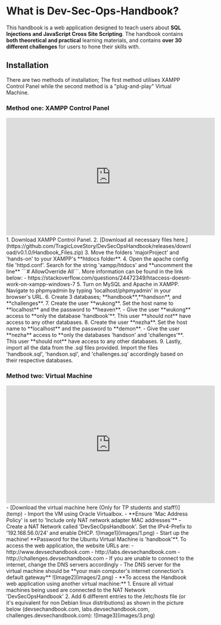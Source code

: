 # What is Dev-Sec-Ops-Handbook?
This handbook is a web application designed to teach users about **SQL Injections and JavaScript Cross Site Scripting**. The handbook contains **both theoretical and practical** learning materials, and contains **over 30 different challenges** for users to hone their skills with.

## Installation
There are two methods of installation; The first method utilises XAMPP Control Panel while the second method is a "plug-and-play" Virtual Machine.

### Method one: XAMPP Control Panel
<iframe width="560" height="315" src="https://www.youtube.com/embed/-pdpMZr-t9s" title="YouTube video player" frameborder="0" allow="accelerometer; autoplay; clipboard-write; encrypted-media; gyroscope; picture-in-picture; web-share" allowfullscreen></iframe>
1. Download XAMPP Control Panel.
2. [Download all necessary files here.](https://github.com/TragicLoveStory/DevSecOpsHandbook/releases/download/v0.1.0/Handbook_Files.zip)
3. Move the folders 'majorProject' and 'hands-on' to your XAMPP's **htdocs folder**.
4. Open the apache config file 'httpd.conf'. Search for the string 'xampp/htdocs' and **uncomment the line** ```# AllowOverride All```. More information can be found in the link below:
	- https://stackoverflow.com/questions/24472349/htaccess-doesnt-work-on-xampp-windows-7
5. Turn on MySQL and Apache in XAMPP. Navigate to phpmyadmin by typing 'localhost/phpmyadmin' in your browser's URL.
6. Create 3 databases; **handbook**,**handson**, and **challenges**.
7. Create the user **wukong**. Set the host name to **localhost** and the password to **heaven**.
	- Give the user **wukong** access to **only the database 'handbook'**. This user **should not** have access to any other databases.
8. Create the user **nezha**. Set the host name to **localhost** and the password to **demon**.
	- Give the user **nezha** access to **only the databases 'handson' and 'challenges'**. This user **should not** have access to any other databases.
9. Lastly, import all the data from the .sql files provided. Import the files 'handbook.sql', 'handson.sql', and 'challenges.sq' accordingly based on their respective databases.

### Method two: Virtual Machine
<iframe width="560" height="315" src="https://www.youtube.com/embed/Civ9bpe-zKc" title="YouTube video player" frameborder="0" allow="accelerometer; autoplay; clipboard-write; encrypted-media; gyroscope; picture-in-picture; web-share" allowfullscreen></iframe>
- [Download the virtual machine here (Only for TP students and staff!)](temp)
- Import the VM using Oracle Virtualbox.
	- **Ensure 'Mac Address Policy' is set to 'Include only NAT network adapter MAC addresses'**
- Create a NAT Network called 'DevSecOpsHandbook'. Set the IPv4-Prefix to '192.168.56.0/24' and enable DHCP.  
![Image1](images/1.png)
- Start up the machine! **Password for the Ubuntu Virtual Machine is 'handbook'**. To access the web application, the website URLs are:
	- http://www.devsechandbook.com
	- http://labs.devsechandbook.com 
	- http://challenges.devsechandbook.com
- If you are unable to connect to the internet, change the DNS servers accordingly 
	- The DNS server for the virtual machine should be **your main computer's internet connection's default gateway**  
![Image2](images/2.png)
- **To access the Handbook web application using another virtual machine:**
	1. Ensure all virtual machines being used are connected to the NAT Network 'DevSecOpsHandbook'
	2. Add 6 different entries to the /etc/hosts file (or it's equivalent for non Debian linux distributions) as shown in the picture below (devsechandbook.com, labs.devsechandbook.com, challenges.devsechandbook.com):  
	![Image3](images/3.png)
 
